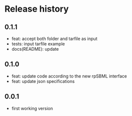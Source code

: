 # Release history

## 0.1.1
- feat: accept both folder and tarfile as input
- tests: input tarfile example
- docs(README): update

## 0.1.0
- feat: update code according to the new rpSBML interface
- feat: update json specifications

## 0.0.1
- first working version